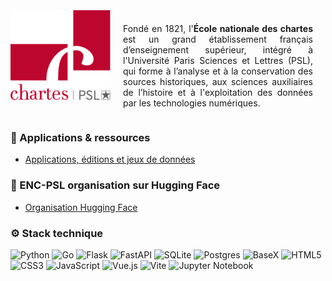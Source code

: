 <div style="display: flex; align-items: center; justify-content: center; text-align: justify; gap: 20px; max-width: 800px; margin: auto;">
    <img src="../logo-chartes.png" width="160" alt="Logo Chartes" align="left">
    <p >
      <br>
  <br>
        Fondé en 1821, l'<b>École nationale des chartes</b> est un grand établissement français d’enseignement supérieur, intégré à l'Université Paris Sciences et Lettres (PSL), qui forme à l’analyse et à la conservation des sources historiques, aux sciences auxiliaires de l’histoire et à l'exploitation des données par les technologies numériques.
    </p>
    <br>
</div>

### 📜 Applications & ressources

- [Applications, éditions et jeux de données](https://www.chartes.psl.eu/recherche/applications-editions-et-jeux-de-donnees)

### 🤗 ENC-PSL organisation sur Hugging Face

- [Organisation Hugging Face](https://huggingface.co/ENC-PSL)

### ⚙️ Stack technique

![Python](https://img.shields.io/badge/python-3670A0?style=for-the-badge&logo=python&logoColor=ffdd54) 	![Go](https://img.shields.io/badge/go-%2300ADD8.svg?style=for-the-badge&logo=go&logoColor=white)
![Flask](https://img.shields.io/badge/flask-%23000.svg?style=for-the-badge&logo=flask&logoColor=white)	![FastAPI](https://img.shields.io/badge/FastAPI-005571?style=for-the-badge&logo=fastapi)
![SQLite](https://img.shields.io/badge/sqlite-%2307405e.svg?style=for-the-badge&logo=sqlite&logoColor=white) 	![Postgres](https://img.shields.io/badge/postgres-%23316192.svg?style=for-the-badge&logo=postgresql&logoColor=white)
![BaseX](https://img.shields.io/badge/BaseX-10\+-red?style=for-the-badge) ![HTML5](https://img.shields.io/badge/html5-%23E34F26.svg?style=for-the-badge&logo=html5&logoColor=white) ![CSS3](https://img.shields.io/badge/css3-%231572B6.svg?style=for-the-badge&logo=css3&logoColor=white) ![JavaScript](https://img.shields.io/badge/javascript-%23323330.svg?style=for-the-badge&logo=javascript&logoColor=%23F7DF1E) ![Vue.js](https://img.shields.io/badge/vuejs-%2335495e.svg?style=for-the-badge&logo=vuedotjs&logoColor=%234FC08D) ![Vite](https://img.shields.io/badge/vite-%23646CFF.svg?style=for-the-badge&logo=vite&logoColor=white) ![Jupyter Notebook](https://img.shields.io/badge/jupyter-%23FA0F00.svg?style=for-the-badge&logo=jupyter&logoColor=white)
